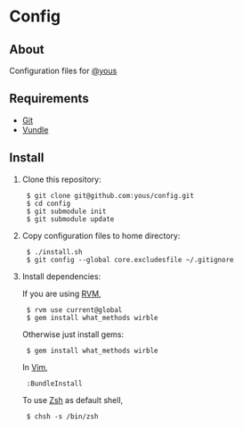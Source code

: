# Config

## About

Configuration files for [@yous](https://github.com/yous)

## Requirements

* [Git][]
* [Vundle][]

[Git]: http://git-scm.com
[Vundle]: https://github.com/gmarik/vundle

## Install

1. Clone this repository:

        $ git clone git@github.com:yous/config.git
        $ cd config
        $ git submodule init
        $ git submodule update

2. Copy configuration files to home directory:

        $ ./install.sh
        $ git config --global core.excludesfile ~/.gitignore

3. Install dependencies:

    If you are using [RVM][],

        $ rvm use current@global
        $ gem install what_methods wirble

    Otherwise just install gems:

        $ gem install what_methods wirble

    In [Vim][],

        :BundleInstall

    To use [Zsh][] as default shell,

        $ chsh -s /bin/zsh

[RVM]: http://rvm.io
[Vim]: http://www.vim.org
[Zsh]: http://www.zsh.org
